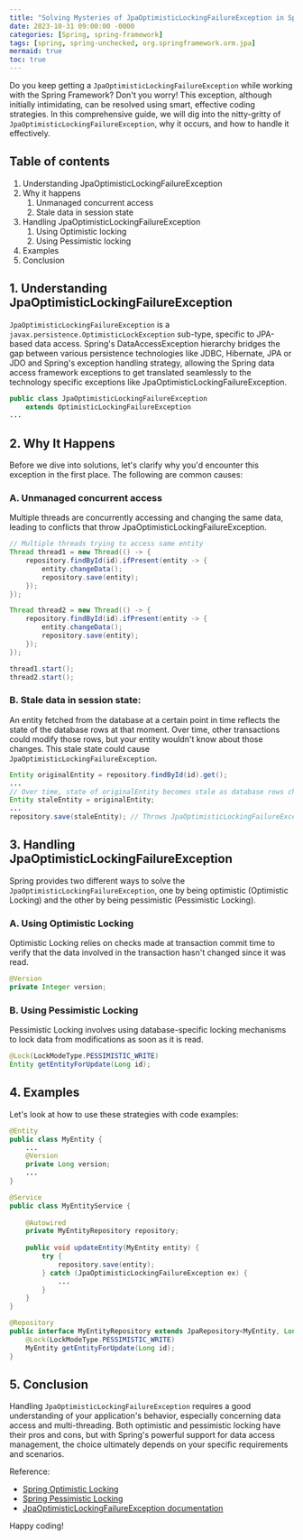 ```yaml
---
title: "Solving Mysteries of JpaOptimisticLockingFailureException in Spring Framework"
date: 2023-10-31 09:00:00 -0000
categories: [Spring, spring-framework]
tags: [spring, spring-unchecked, org.springframework.orm.jpa]
mermaid: true
toc: true
---
```



Do you keep getting a `JpaOptimisticLockingFailureException` while working with the Spring Framework? Don't you worry! This exception, although initially intimidating, can be resolved using smart, effective coding strategies. In this comprehensive guide, we will dig into the nitty-gritty of `JpaOptimisticLockingFailureException`, why it occurs, and how to handle it effectively. 

## Table of contents

1. Understanding JpaOptimisticLockingFailureException
2. Why it happens
    1. Unmanaged concurrent access
    2. Stale data in session state
3. Handling JpaOptimisticLockingFailureException
    1. Using Optimistic locking
    2. Using Pessimistic locking
4. Examples
5. Conclusion

## 1. Understanding JpaOptimisticLockingFailureException

`JpaOptimisticLockingFailureException` is a `javax.persistence.OptimisticLockException` sub-type, specific to JPA-based data access. Spring's DataAccessException hierarchy bridges the gap between various persistence technologies like JDBC, Hibernate, JPA or JDO and Spring's exception handling strategy, allowing the Spring data access framework exceptions to get translated seamlessly to the technology specific exceptions like JpaOptimisticLockingFailureException.

```Java
public class JpaOptimisticLockingFailureException 
    extends OptimisticLockingFailureException
...
```

## 2. Why It Happens

Before we dive into solutions, let's clarify why you'd encounter this exception in the first place. The following are common causes:

### A. Unmanaged concurrent access

Multiple threads are concurrently accessing and changing the same data, leading to conflicts that throw JpaOptimisticLockingFailureException.

```Java
// Multiple threads trying to access same entity
Thread thread1 = new Thread(() -> {
    repository.findById(id).ifPresent(entity -> {
        entity.changeData();
        repository.save(entity);
    });
});

Thread thread2 = new Thread(() -> {
    repository.findById(id).ifPresent(entity -> {
        entity.changeData();
        repository.save(entity);
    });
});

thread1.start();
thread2.start();
```

### B. Stale data in session state:

An entity fetched from the database at a certain point in time reflects the state of the database rows at that moment. Over time, other transactions could modify those rows, but your entity wouldn't know about those changes. This stale state could cause `JpaOptimisticLockingFailureException`. 

```Java
Entity originalEntity = repository.findById(id).get();
...
// Over time, state of originalEntity becomes stale as database rows change
Entity staleEntity = originalEntity;
...
repository.save(staleEntity); // Throws JpaOptimisticLockingFailureException
```

## 3. Handling JpaOptimisticLockingFailureException

Spring provides two different ways to solve the `JpaOptimisticLockingFailureException`, one by being optimistic (Optimistic Locking) and the other by being pessimistic (Pessimistic Locking).

### A. Using Optimistic Locking 

Optimistic Locking relies on checks made at transaction commit time to verify that the data involved in the transaction hasn't changed since it was read.

```java
@Version
private Integer version;
```

### B. Using Pessimistic Locking 

Pessimistic Locking involves using database-specific locking mechanisms to lock data from modifications as soon as it is read. 

```java
@Lock(LockModeType.PESSIMISTIC_WRITE)
Entity getEntityForUpdate(Long id);
```

## 4. Examples

Let's look at how to use these strategies with code examples:

```java
@Entity
public class MyEntity {
    ...
    @Version
    private Long version;
    ...
}

@Service
public class MyEntityService {
    
    @Autowired
    private MyEntityRepository repository;
    
    public void updateEntity(MyEntity entity) {
        try {
            repository.save(entity);
        } catch (JpaOptimisticLockingFailureException ex) {
            ...
        }
    }
}

@Repository
public interface MyEntityRepository extends JpaRepository<MyEntity, Long> {
    @Lock(LockModeType.PESSIMISTIC_WRITE)
    MyEntity getEntityForUpdate(Long id);
}
```

## 5. Conclusion

Handling `JpaOptimisticLockingFailureException` requires a good understanding of your application's behavior, especially concerning data access and multi-threading. Both optimistic and pessimistic locking have their pros and cons, but with Spring's powerful support for data access management, the choice ultimately depends on your specific requirements and scenarios.

Reference:
- [Spring Optimistic Locking](https://www.baeldung.com/jpa-optimistic-locking)
- [Spring Pessimistic Locking](https://www.baeldung.com/jpa-pessimistic-locking)
- [JpaOptimisticLockingFailureException documentation](https://docs.spring.io/spring-framework/docs/current/javadoc-api/org/springframework/dao/JpaOptimisticLockingFailureException.html) 

Happy coding!